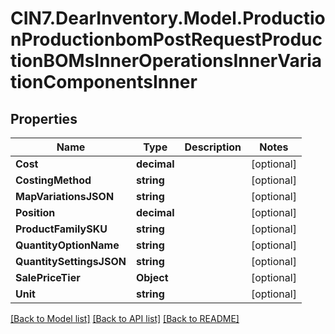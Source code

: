 # CIN7.DearInventory.Model.ProductionProductionbomPostRequestProductionBOMsInnerOperationsInnerVariationComponentsInner

## Properties

| Name                     | Type        | Description | Notes      |
| ------------------------ | ----------- | ----------- | ---------- |
| **Cost**                 | **decimal** |             | [optional] |
| **CostingMethod**        | **string**  |             | [optional] |
| **MapVariationsJSON**    | **string**  |             | [optional] |
| **Position**             | **decimal** |             | [optional] |
| **ProductFamilySKU**     | **string**  |             | [optional] |
| **QuantityOptionName**   | **string**  |             | [optional] |
| **QuantitySettingsJSON** | **string**  |             | [optional] |
| **SalePriceTier**        | **Object**  |             | [optional] |
| **Unit**                 | **string**  |             | [optional] |

[[Back to Model list]](../README.md#documentation-for-models) [[Back to API list]](../README.md#documentation-for-api-endpoints) [[Back to README]](../README.md)

